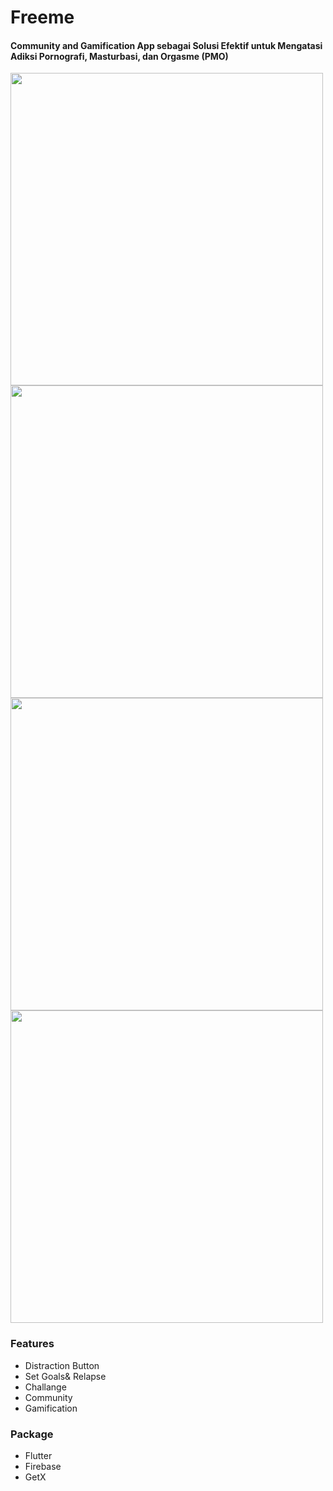# Freeme
#### Community and Gamification App sebagai Solusi Efektif untuk Mengatasi Adiksi Pornografi, Masturbasi, dan Orgasme (PMO)

<img src="https://github.com/itsMallix/Freeme/assets/85415488/6e1051d1-d01b-4721-9afe-89d28d9dc6ca" width="500">
<img src="https://github.com/itsMallix/Freeme/assets/85415488/a7355590-e78e-44de-9211-2d071d9acc83" width="500">
<img src="https://github.com/itsMallix/Freeme/assets/85415488/ceb6e100-24cd-4e4c-8952-f73a2b86ce48" width="500">
<img src="https://github.com/itsMallix/Freeme/assets/85415488/b5186286-d1ce-4d74-857d-111d35937198" width="500">

### Features
- Distraction Button
- Set Goals& Relapse
- Challange
- Community
- Gamification

### Package
- Flutter
- Firebase
- GetX

